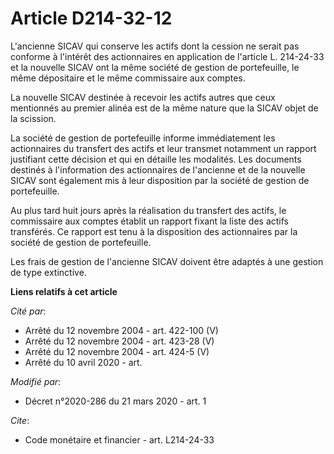 # Article D214-32-12

L'ancienne SICAV qui conserve les actifs dont la cession ne serait pas conforme à l'intérêt des actionnaires en application
de l'article L. 214-24-33 et la nouvelle SICAV ont la même société de gestion de portefeuille, le même dépositaire et le même
commissaire aux comptes. 

La nouvelle SICAV destinée à recevoir les actifs autres que ceux mentionnés au premier alinéa est de la même nature que la
SICAV objet de la scission. 

La société de gestion de portefeuille informe immédiatement les actionnaires du transfert des actifs et leur transmet
notamment un rapport justifiant cette décision et qui en détaille les modalités. Les documents destinés à l'information des
actionnaires de l'ancienne et de la nouvelle SICAV sont également mis à leur disposition par la société de gestion de
portefeuille. 

Au plus tard huit jours après la réalisation du transfert des actifs, le commissaire aux comptes établit un rapport fixant la
liste des actifs transférés. Ce rapport est tenu à la disposition des actionnaires par la société de gestion de
portefeuille. 

Les frais de gestion de l'ancienne SICAV doivent être adaptés à une gestion de type extinctive.

**Liens relatifs à cet article**

_Cité par_:

  - Arrêté du 12 novembre 2004 - art. 422-100 (V)
  - Arrêté du 12 novembre 2004 - art. 423-28 (V)
  - Arrêté du 12 novembre 2004 - art. 424-5 (V)
  - Arrêté du 10 avril 2020 - art.

_Modifié par_:

  - Décret n°2020-286 du 21 mars 2020 - art. 1

_Cite_:

  - Code monétaire et financier - art. L214-24-33
